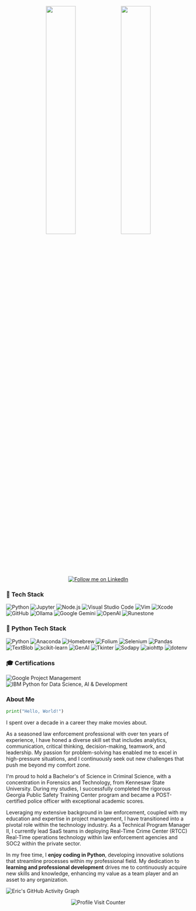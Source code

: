 <div align="center">
  <img src="https://github-readme-stats.vercel.app/api?username=ericmaddox&show_icons=true&theme=tokyonight&rank_icon=github&include_all_commits=true&custom_title=Eric%20Maddox's%20GitHub%20Stats" width="40%" />
  <img src="https://github-readme-stats.vercel.app/api/top-langs/?username=ericmaddox&theme=tokyonight&custom_title=Eric's%20Most%20Used%20Languages" width="40%" />
</div>


<div align="center">
  <a href="https://www.linkedin.com/in/ericmaddox270/" target="_blank">
    <img src="https://img.shields.io/badge/Follow%20me%20on-LinkedIn-0A66C2?style=for-the-badge&logo=linkedin&logoColor=white" alt="Follow me on LinkedIn">
  </a>
</div>

### 🚀 **Tech Stack**
![Python](https://img.shields.io/badge/Python-3776AB?style=flat-square&logo=python&logoColor=white)
![Jupyter](https://img.shields.io/badge/Jupyter-F37626?style=flat-square&logo=jupyter&logoColor=white)
![Node.js](https://img.shields.io/badge/Node.js-339933?style=flat-square&logo=node.js&logoColor=white)
![Visual Studio Code](https://img.shields.io/badge/Visual%20Studio%20Code-0078D4?style=flat-square&logo=visual-studio-code&logoColor=white)
![Vim](https://img.shields.io/badge/Vim-019733?style=flat-square&logo=vim&logoColor=white)
![Xcode](https://img.shields.io/badge/Xcode-147EFB?style=flat-square&logo=xcode&logoColor=white)
![GitHub](https://img.shields.io/badge/GitHub-181717?style=flat-square&logo=github&logoColor=white)
![Ollama](https://img.shields.io/badge/Ollama-FF5733?style=flat-square&logo=ollama&logoColor=white)
![Google Gemini](https://img.shields.io/badge/Google%20Gemini-4285F4?style=flat-square&logo=google-gemini&logoColor=white)
![OpenAI](https://img.shields.io/badge/OpenAI-000000?style=flat-square&logo=openai&logoColor=white)
![Runestone](https://img.shields.io/badge/Runestone-008C4B?style=flat-square&logo=runestone&logoColor=white)

### 🐍 **Python Tech Stack**
![Python](https://img.shields.io/badge/Python-3776AB?style=flat-square&logo=python&logoColor=white)
![Anaconda](https://img.shields.io/badge/Anaconda-44A833?style=flat-square&logo=anaconda&logoColor=white)
![Homebrew](https://img.shields.io/badge/Homebrew-000000?style=flat-square&logo=homebrew&logoColor=orange)
![Folium](https://img.shields.io/badge/Folium-77B829?style=flat-square&logo=folium&logoColor=white)
![Selenium](https://img.shields.io/badge/Selenium-43B02A?style=flat-square&logo=selenium&logoColor=white)
![Pandas](https://img.shields.io/badge/Pandas-150458?style=flat-square&logo=pandas&logoColor=white)
![TextBlob](https://img.shields.io/badge/TextBlob-FF6347?style=flat-square&logo=python&logoColor=white)
![scikit-learn](https://img.shields.io/badge/scikit--learn-F7931E?style=flat-square&logo=scikitlearn&logoColor=white)
![GenAI](https://img.shields.io/badge/GenAI-007ACC?style=flat-square&logo=python&logoColor=white)
![Tkinter](https://img.shields.io/badge/Tkinter-0078D7?style=flat-square&logo=python&logoColor=white)
![Sodapy](https://img.shields.io/badge/Sodapy-DA4A14?style=flat-square&logo=python&logoColor=white)
![aiohttp](https://img.shields.io/badge/aiohttp-61DAFB?style=flat-square&logo=aiohttp&logoColor=white)
![dotenv](https://img.shields.io/badge/dotenv-000000?style=flat-square&logo=dotenv&logoColor=green)

### 🎓 **Certifications**
![Google Project Management](https://img.shields.io/badge/Google%20Project%20Management-4285F4?style=flat-square&logo=google&logoColor=white)
![IBM Python for Data Science, AI & Development](https://img.shields.io/badge/IBM%20Python%20for%20Data%20Science%2C%20AI%20%26%20Development-052FAD?style=flat-square&logoColor=white)

### About Me

```python
print("Hello, World!")
```

I spent over a decade in a career they make movies about. 

As a seasoned law enforcement professional with over ten years of experience, I have 
honed a diverse skill set that includes analytics, communication, critical thinking, 
decision-making, teamwork, and leadership. My passion for problem-solving 
has enabled me to excel in high-pressure situations, and I continuously 
seek out new challenges that push me beyond my comfort zone.

I'm proud to hold a Bachelor's of Science in Criminal Science, with a 
concentration in Forensics and Technology, from Kennesaw State University. 
During my studies, I successfully completed the rigorous Georgia Public 
Safety Training Center program and became a POST-certified police officer 
with exceptional academic scores.

Leveraging my extensive background in law enforcement, coupled with my 
education and expertise in project management, I have transitioned into 
a pivotal role within the technology industry. As a Technical Program 
Manager II, I currently lead SaaS teams in deploying Real-Time Crime Center 
(RTCC) Real-Time operations technology within law enforcement agencies 
and SOC2 within the private sector.

In my free time, I **enjoy coding in Python**, developing innovative 
solutions that streamline processes within my professional field. My 
dedication to **learning and professional development** drives me to 
continuously acquire new skills and knowledge, enhancing my value as a 
team player and an asset to any organization.

![Eric's GitHub Activity Graph](https://github-readme-activity-graph.vercel.app/graph?username=ericmaddox&bg_color=1a1b27&color=70a5fd&line=70a5fd&point=34d399&area=true&hide_border=true&custom_title=Eric's%20GitHub%20Activity%20Graph)

<div align="center">
  <img src="https://komarev.com/ghpvc/?username=ericmaddox&style=for-the-badge&color=ff6b81&labelColor=9b59b6" alt="Profile Visit Counter" />
</div>

<!---
ericmaddox/ericmaddox is a ✨ special ✨ repository because its `README.md` (this file) appears on your GitHub profile.
You can click the Preview link to take a look at your changes.
--->
